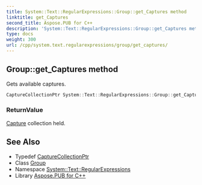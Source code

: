 ```yaml
---
title: System::Text::RegularExpressions::Group::get_Captures method
linktitle: get_Captures
second_title: Aspose.PUB for C++
description: 'System::Text::RegularExpressions::Group::get_Captures method. Gets available captures in C++.'
type: docs
weight: 300
url: /cpp/system.text.regularexpressions/group/get_captures/
---
```

## Group::get_Captures method


Gets available captures.

```cpp
CaptureCollectionPtr System::Text::RegularExpressions::Group::get_Captures()
```


### ReturnValue

[Capture](../../capture/) collection held.

## See Also

* Typedef [CaptureCollectionPtr](../../capturecollectionptr/)
* Class [Group](../)
* Namespace [System::Text::RegularExpressions](../../)
* Library [Aspose.PUB for C++](../../../)
